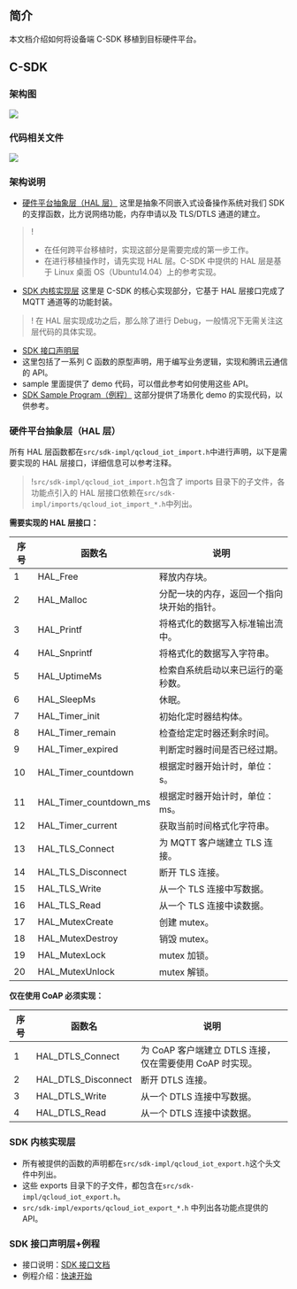 ## 简介

本文档介绍如何将设备端 C-SDK 移植到目标硬件平台。

## C-SDK

### 架构图
![](https://main.qcloudimg.com/raw/d6e90e6ccaf01f45e0ca1b7a2c18e54c.jpg)

### 代码相关文件
![](https://main.qcloudimg.com/raw/53cc5618138a93c05ab87ba51ac323ba.png)

### 架构说明
- [硬件平台抽象层（HAL 层）](#step1)
  这里是抽象不同嵌入式设备操作系统对我们 SDK 的支撑函数，比方说网络功能，内存申请以及 TLS/DTLS 通道的建立。
> !
> - 在任何跨平台移植时，实现这部分是需要完成的第一步工作。
> - 在进行移植操作时，请先实现 HAL 层。C-SDK 中提供的 HAL 层是基于 Linux 桌面 OS（Ubuntu14.04）上的参考实现。

- [SDK 内核实现层](#step2)
  这里是 C-SDK 的核心实现部分，它基于 HAL 层接口完成了 MQTT 通道等的功能封装。
 > ! 在 HAL 层实现成功之后，那么除了进行 Debug，一般情况下无需关注这层代码的具体实现。

- [SDK 接口声明层](#step3)
 - 这里包括了一系列 C 函数的原型声明，用于编写业务逻辑，实现和腾讯云通信的 API。
 - sample 里面提供了 demo 代码，可以借此参考如何使用这些 API。
- [SDK Sample Program（例程）](#step3)
   这部分提供了场景化 demo 的实现代码，以供参考。



<span id="step1"></span>
### 硬件平台抽象层（HAL 层）

所有 HAL 层函数都在`src/sdk-impl/qcloud_iot_import.h`中进行声明，以下是需要实现的 HAL 层接口，详细信息可以参考注释。
>!`src/sdk-impl/qcloud_iot_import.h`包含了 imports 目录下的子文件，各功能点引入的 HAL 层接口依赖在`src/sdk-impl/imports/qcloud_iot_import_*.h`中列出。

**需要实现的 HAL 层接口：**

| 序号 | 函数名                 | 说明                                       |
| ---- | ---------------------- | ------------------------------------------ |
| 1    | HAL_Free               | 释放内存块。                               |
| 2    | HAL_Malloc             | 分配一块的内存，返回一个指向块开始的指针。 |
| 3    | HAL_Printf             | 将格式化的数据写入标准输出流中。           |
| 4    | HAL_Snprintf           | 将格式化的数据写入字符串。                 |
| 5    | HAL_UptimeMs           | 检索自系统启动以来已运行的毫秒数。         |
| 6    | HAL_SleepMs            | 休眠。                                     |
| 7    | HAL_Timer_init         | 初始化定时器结构体。                       |
| 8    | HAL_Timer_remain       | 检查给定定时器还剩余时间。                 |
| 9    | HAL_Timer_expired      | 判断定时器时间是否已经过期。               |
| 10   | HAL_Timer_countdown    | 根据定时器开始计时，单位：s。              |
| 11   | HAL_Timer_countdown_ms | 根据定时器开始计时，单位：ms。             |
| 12   | HAL_Timer_current      | 获取当前时间格式化字符串。                 |
| 13   | HAL_TLS_Connect        | 为 MQTT 客户端建立 TLS 连接。              |
| 14   | HAL_TLS_Disconnect     | 断开 TLS 连接。                            |
| 15   | HAL_TLS_Write          | 从一个 TLS 连接中写数据。                  |
| 16   | HAL_TLS_Read           | 从一个 TLS 连接中读数据。                  |
| 17   | HAL_MutexCreate        | 创建 mutex。                               |
| 18   | HAL_MutexDestroy       | 销毁 mutex。                               |
| 19   | HAL_MutexLock          | mutex 加锁。                               |
| 20   | HAL_MutexUnlock        | mutex 解锁。                               |

**仅在使用 CoAP 必须实现：**

| 序号 | 函数名              | 说明                                                     |
| ---- | ------------------- | -------------------------------------------------------- |
| 1    | HAL_DTLS_Connect    | 为 CoAP 客户端建立 DTLS 连接，仅在需要使用 CoAP 时实现。 |
| 2    | HAL_DTLS_Disconnect | 断开 DTLS 连接。                                         |
| 3    | HAL_DTLS_Write      | 从一个 DTLS 连接中写数据。                               |
| 4    | HAL_DTLS_Read       | 从一个 DTLS 连接中读数据。                               |


<span id="step2"></span>
### SDK 内核实现层

- 所有被提供的函数的声明都在`src/sdk-impl/qcloud_iot_export.h`这个头文件中列出。
- 这些 exports 目录下的子文件，都包含在`src/sdk-impl/qcloud_iot_export.h`。
- `src/sdk-impl/exports/qcloud_iot_export_*.h` 中列出各功能点提供的 API。


<span id="step3"></span>
### SDK 接口声明层+例程

- 接口说明：[SDK 接口文档](https://cloud.tencent.com/document/product/634/12552)
- 例程介绍：[快速开始](https://cloud.tencent.com/document/product/634/11912)
